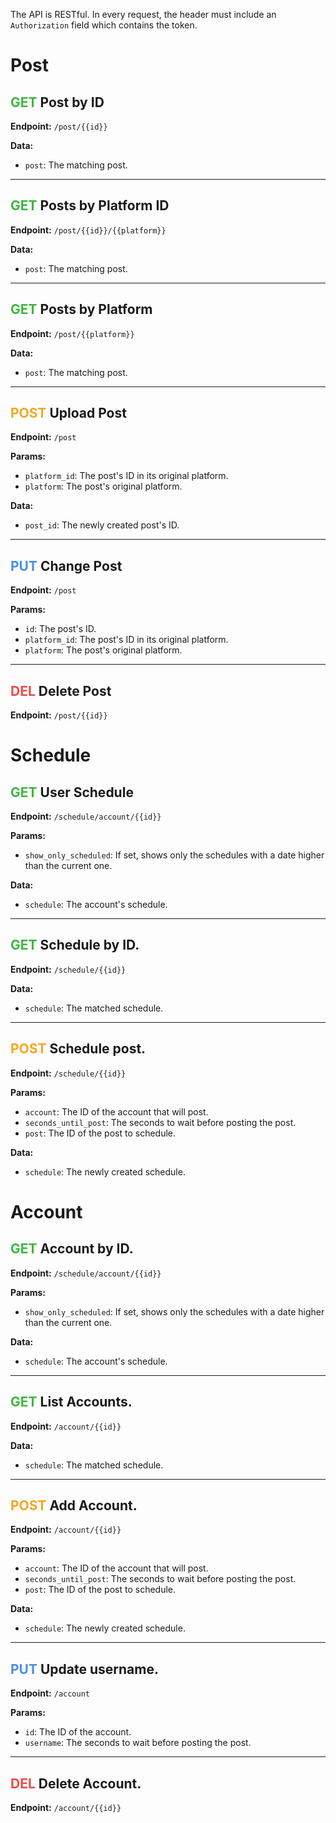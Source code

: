 The API is RESTful. In every request, the header must include an `Authorization` field which contains the token.

# Post

## <span style="color: #3EB63E">GET</span> Post by ID

**Endpoint:** `/post/{{id}}`

**Data:**
+ `post`: The matching post.

---

## <span style="color: #3EB63E">GET</span> Posts by Platform ID

**Endpoint:** `/post/{{id}}/{{platform}}`

**Data:**
+ `post`: The matching post.

---

## <span style="color: #3EB63E">GET</span> Posts by Platform

**Endpoint:** `/post/{{platform}}`

**Data:**
+ `post`: The matching post.

---

## <span style="color: #F5A623">POST</span> Upload Post

**Endpoint:** `/post`

**Params:**
+ `platform_id`: The post's ID in its original platform.
+ `platform`: The post's original platform.

**Data:**
+ `post_id`: The newly created post's ID.

---

## <span style="color: #4A90E2">PUT</span> Change Post

**Endpoint:** `/post`

**Params:**
+ `id`: The post's ID.
+ `platform_id`: The post's ID in its original platform.
+ `platform`: The post's original platform.

---

## <span style="color: #ED4B48">DEL</span> Delete Post

**Endpoint:** `/post/{{id}}`

# Schedule

## <span style="color: #3EB63E">GET</span> User Schedule

**Endpoint:** `/schedule/account/{{id}}`

**Params:**

+ `show_only_scheduled`: If set, shows only the schedules with a date higher than the current one.

**Data:**

+ `schedule`: The account's schedule.

---

## <span style="color: #3EB63E">GET</span> Schedule by ID.

**Endpoint:** `/schedule/{{id}}`

**Data:**

+ `schedule`: The matched schedule.

---

## <span style="color: #F5A623">POST</span> Schedule post.

**Endpoint:** `/schedule/{{id}}`

**Params:**

+ `account`: The ID of the account that will post.
+ `seconds_until_post`: The seconds to wait before posting the post.
+ `post`: The ID of the post to schedule.

**Data:**

+ `schedule`: The newly created schedule.

# Account

## <span style="color: #3EB63E">GET</span> Account by ID.

**Endpoint:** `/schedule/account/{{id}}`

**Params:**

+ `show_only_scheduled`: If set, shows only the schedules with a date higher than the current one.

**Data:**

+ `schedule`: The account's schedule.

---

## <span style="color: #3EB63E">GET</span> List Accounts.

**Endpoint:** `/account/{{id}}`

**Data:**

+ `schedule`: The matched schedule.

---

## <span style="color: #F5A623">POST</span> Add Account.

**Endpoint:** `/account/{{id}}`

**Params:**

+ `account`: The ID of the account that will post.
+ `seconds_until_post`: The seconds to wait before posting the post.
+ `post`: The ID of the post to schedule.

**Data:**

+ `schedule`: The newly created schedule.

---

## <span style="color: #4A90E2">PUT</span> Update username.

**Endpoint:** `/account`

**Params:**

+ `id`: The ID of the account.
+ `username`: The seconds to wait before posting the post.

---

## <span style="color: #ED4B48">DEL</span> Delete Account.

**Endpoint:** `/account/{{id}}`
